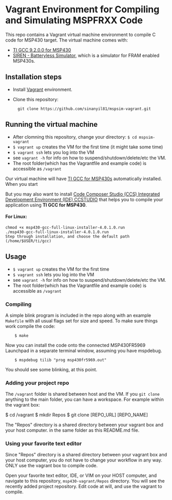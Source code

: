# Vagrant Environment for Compiling and Simulating MSPFRXX Code

This repo contains a Vagrant virtual machine environment to compile C code for MSP430 target. The virtual machine comes with:
- [TI GCC 9.2.0.0 for MSP430](http://software-dl.ti.com/msp430/msp430_public_sw/mcu/msp430/MSPGCC/9_2_0_0/export/msp430-gcc-full-linux-x64-installer-9.2.0.0.run)
- [SIREN - Batteryless Simulator](https://github.com/PERSISTLab/BatterylessSim), which is a simulator for FRAM enabled MSP430s.

## Installation steps

- Install [Vagrant](https://www.vagrantup.com/) environment. 
- Clone this repository:

		git clone https://github.com/sinanyil81/mspsim-vagrant.git

## Running the virtual machine
- After clomning this repository, change your directory: `$ cd mspsim-vagrant`
- `$ vagrant up` creates the VM for the first time (it might take some time)
- `$ vagrant ssh` lets you log into the VM
- see `vagrant -h` for info on how to suspend/shutdown/delete/etc the VM.
- The root folder(which has the Vagrantfile and example code) is accessible as `/vagrant`



Our virtual machine will have [TI GCC for MSP430s](https://www.ti.com/tool/MSP430-GCC-OPENSOURCE) automatically installed. When you start 

But you may also want to install [Code Composer Studio (CCS) Integrated Development Environment (IDE)
CCSTUDIO](https://www.ti.com/tool/CCSTUDIO) that helps you to compile your application using **TI GCC for MSP430**.  



#### For Linux:

	chmod +x msp430-gcc-full-linux-installer-4.0.1.0.run
	./msp430-gcc-full-linux-installer-4.0.1.0.run
	Step through installation, and choose the default path (/home/$USER/ti/gcc)

Usage
-----
- `$ vagrant up` creates the VM for the first time
- `$ vagrant ssh` lets you log into the VM
- see `vagrant -h` for info on how to suspend/shutdown/delete/etc the VM.
- The root folder(which has the Vagrantfile and example code) is accessible as `/vagrant`

### Compiling
A simple blink program is included in the repo along with an example `Makefile` with all usual flags set for size and speed. To make sure things work compile the code:


		$ make

	
Now you can install the code onto the connected MSP430FR5969 Launchpad in a separate terminal window, assuming you have mspdebug.


		$ mspdebug tilib "prog msp430fr5969.out" 

	
You should see some blinking, at this point.

### Adding your project repo
The `/vagrant` folder is shared between host and the VM. If you `git clone` anything to the main folder, you can have a workspace. For example within the vagrant box:

$ cd /vagrant
$ mkdir Repos
$ git clone [REPO_URL] [REPO_NAME]

The "Repos" directory is a shared directory between your vagrant box and your host computer. in the same folder as this README.md file.

### Using your favorite text editor
Since "Repos" directory is a shared directory between your vagrant box and your host computer, you do not have to change your workflow in any way. ONLY use the vagrant box to compile code.

Open your favorite text editor, IDE, or VIM on your HOST computer, and navigate to this repository, `msp430-vagrant/Repos` directory. You will see the recently added project repository. Edit code at will, and use the vagrant to compile.

